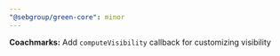 ```yaml
---
"@sebgroup/green-core": minor
---
```


**Coachmarks:** Add `computeVisibility` callback for customizing visibility
